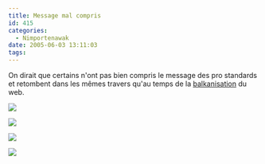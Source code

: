 ```yaml
---
title: Message mal compris
id: 415
categories:
  - Nimportenawak
date: 2005-06-03 13:11:03
tags:
---
```


On dirait que certains n'ont pas bien compris le message des pro standards et retombent dans les mêmes travers qu'au temps de la [balkanisation](http://openweb.eu.org/humeurs/balkanisation/) du web.

[![](/images/optimise_pour_firefox.png)](http://pagesperso.laposte.net/technos/ "Technos")

[![](/images/optimise_pour_firefox2.png)](http://www.apvs.info/ "Association pour la Protection de la Vie et de la Santé")

[![](/images/optimise_pour_firefox4.png)](http://www.buscasalsa.com/ "Busca Salsa")

[![](/images/optimise_pour_firefox5.png)](http://xoops.eeudf.wdmedia-hebergement.net/ "EEUdF Nancy - Le site des éclais de Nancy !")
